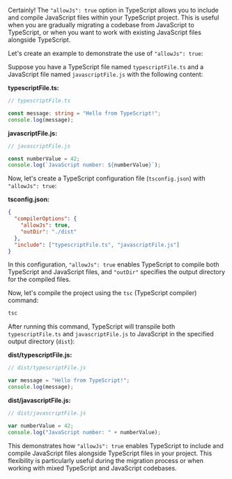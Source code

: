 Certainly! The `"allowJs": true` option in TypeScript allows you to include and compile JavaScript files within your TypeScript project. This is useful when you are gradually migrating a codebase from JavaScript to TypeScript, or when you want to work with existing JavaScript files alongside TypeScript.

Let's create an example to demonstrate the use of `"allowJs": true`:

Suppose you have a TypeScript file named `typescriptFile.ts` and a JavaScript file named `javascriptFile.js` with the following content:

**typescriptFile.ts:**

```typescript
// typescriptFile.ts

const message: string = "Hello from TypeScript!";
console.log(message);
```

**javascriptFile.js:**

```javascript
// javascriptFile.js

const numberValue = 42;
console.log(`JavaScript number: ${numberValue}`);
```

Now, let's create a TypeScript configuration file (`tsconfig.json`) with `"allowJs": true`:

**tsconfig.json:**

```json
{
  "compilerOptions": {
    "allowJs": true,
    "outDir": "./dist"
  },
  "include": ["typescriptFile.ts", "javascriptFile.js"]
}
```

In this configuration, `"allowJs": true` enables TypeScript to compile both TypeScript and JavaScript files, and `"outDir"` specifies the output directory for the compiled files.

Now, let's compile the project using the `tsc` (TypeScript compiler) command:

```bash
tsc
```

After running this command, TypeScript will transpile both `typescriptFile.ts` and `javascriptFile.js` to JavaScript in the specified output directory (`dist`):

**dist/typescriptFile.js:**

```javascript
// dist/typescriptFile.js

var message = "Hello from TypeScript!";
console.log(message);
```

**dist/javascriptFile.js:**

```javascript
// dist/javascriptFile.js

var numberValue = 42;
console.log("JavaScript number: " + numberValue);
```

This demonstrates how `"allowJs": true` enables TypeScript to include and compile JavaScript files alongside TypeScript files in your project. This flexibility is particularly useful during the migration process or when working with mixed TypeScript and JavaScript codebases.